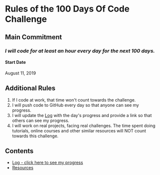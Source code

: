 # Rules of the 100 Days Of Code Challenge

## Main Commitment
### *I will code for at least an hour every day for the next 100 days.*

#### Start Date
August 11, 2019

## Additional Rules
1. If I code at work, that time won't count towards the challenge.
2. I will push code to GitHub every day so that anyone can see my progress.
3. I will update the [Log](log.md) with the day's progress and provide a link so that others can see my progress.
4. I will work on real projects, facing real challenges. The time spent doing tutorials, online courses and other similar resources will NOT count towards this challenge.

## Contents
* [Log - click here to see my progress](log.md)
* [Resources](resources.md)